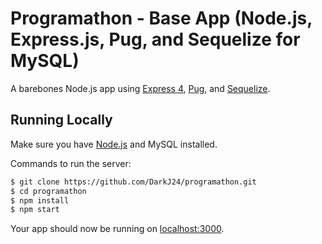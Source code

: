 # Programathon - Base App (Node.js, Express.js, Pug, and Sequelize for MySQL)

A barebones Node.js app using [Express 4](http://expressjs.com/), [Pug](https://pugjs.org), and [Sequelize](http://sequelizejs.com/).

## Running Locally

Make sure you have [Node.js](http://nodejs.org/) and MySQL installed.

Commands to run the server:

```sh
$ git clone https://github.com/DarkJ24/programathon.git
$ cd programathon
$ npm install
$ npm start
```

Your app should now be running on [localhost:3000](http://localhost:3000/).